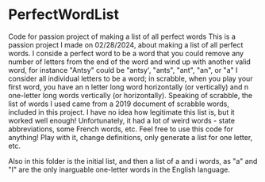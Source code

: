 # PerfectWordList
Code for passion project of making a list of all perfect words
This is a passion project I made on 02/28/2024, about making a list of all perfect words.
I conside a perfect word to be a word that you could remove any number of letters from the end of the word and wind up with another valid word, for instance "Antsy" could be "antsy', "ants", "ant", "an", or "a"
I consider all individual letters to be a word; in scrabble, when you play your first word, you have an n letter long word horizontally (or vertically) and n one-letter long words vertically (or horizontally).
Speaking of scrabble, the list of words I used came from a 2019 document of scrabble words, included in this project. I have no idea how legitimate this list is, but it worked well enough! Unfortunately, it had a lot of weird words - state abbreviations, some French words, etc.
Feel free to use this code for anything! Play with it, change definitions, only generate a list for one letter, etc. 

Also in this folder is the initial list, and then a list of a and i words, as "a" and "I" are  the only inarguable one-letter words in the English language.
